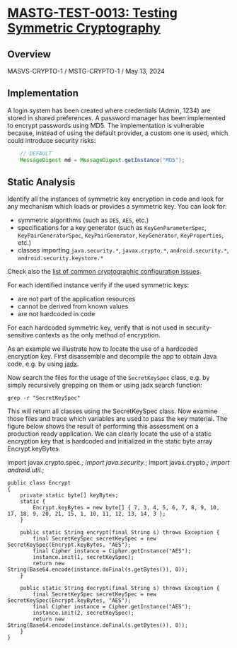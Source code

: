 # [MASTG-TEST-0013: Testing Symmetric Cryptography](https://mas.owasp.org/MASTG/tests/android/MASVS-CRYPTO/MASTG-TEST-0013)
## Overview
MASVS-CRYPTO-1 / MSTG-CRYPTO-1 / May 13, 2024
## Implementation

A login system has been created where credentials (Admin, 1234) are stored in shared preferences. A password manager has been implemented to encrypt passwords using MD5. The implementation is vulnerable because, instead of using the default provider, a custom one is used, which could introduce security risks:
```java  
    // DEFAULT
    MessageDigest md = MessageDigest.getInstance("MD5"); 
```   

## Static  Analysis
Identify all the instances of symmetric key encryption in code and look for any mechanism which loads or provides a symmetric key. You can look for:

- symmetric algorithms (such as `DES`, `AES`, etc.)
- specifications for a key generator (such as `KeyGenParameterSpec`, `KeyPairGeneratorSpec`, `KeyPairGenerator`, `KeyGenerator`, `KeyProperties`, etc.)
- classes importing `java.security.*`, `javax.crypto.*`, `android.security.*`, `android.security.keystore.*`

Check also the [list of common cryptographic configuration issues](https://github.com/google/android-emulator-container-scripts).

For each identified instance verify if the used symmetric keys:

- are not part of the application resources
- cannot be derived from known values
- are not hardcoded in code

For each hardcoded symmetric key, verify that is not used in security-sensitive contexts as the only method of encryption.

As an example we illustrate how to locate the use of a hardcoded encryption key. First disassemble and decompile the app to obtain Java code, e.g. by using [jadx](https://github.com/skylot/jadx).

Now search the files for the usage of the `SecretKeySpec` class, e.g. by simply recursively grepping on them or using jadx search function:

```
grep -r "SecretKeySpec"
```
This will return all classes using the SecretKeySpec class. Now examine those files and trace which variables are used to pass the key material. The figure below shows the result of performing this assessment on a production ready application. We can clearly locate the use of a static encryption key that is hardcoded and initialized in the static byte array Encrypt.keyBytes.

import javax.crypto.spec.*;
import java.security.*;
import javax.crypto.*;
import android.util.*;
```
public class Encrypt
{
    private static byte[] keyBytes;
    static {
        Encrypt.keyBytes = new byte[] { 7, 3, 4, 5, 6, 7, 8, 9, 10, 17, 18, 9, 20, 21, 15, 1, 10, 11, 12, 13, 14, 3 };
    }

    public static String encrypt(final String s) throws Exception {
        final SecretKeySpec secretKeySpec = new SecretKeySpec(Encrypt.keyBytes, "AES");
        final Cipher instance = Cipher.getInstance("AES");
        instance.init(1, secretKeySpec);
        return new String(Base64.encode(instance.doFinal(s.getBytes()), 0));
    }

    public static String decrypt(final String s) throws Exception {
        final SecretKeySpec secretKeySpec = new SecretKeySpec(Encrypt.keyBytes, "AES");
        final Cipher instance = Cipher.getInstance("AES");
        instance.init(2, secretKeySpec);
        return new String(Base64.encode(instance.doFinal(s.getBytes()), 0));
    }
}
```

